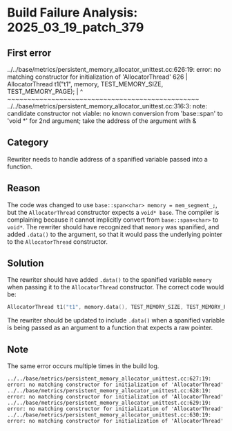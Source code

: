 # Build Failure Analysis: 2025_03_19_patch_379

## First error

../../base/metrics/persistent_memory_allocator_unittest.cc:626:19: error: no matching constructor for initialization of 'AllocatorThread'
  626 |   AllocatorThread t1("t1", memory, TEST_MEMORY_SIZE, TEST_MEMORY_PAGE);
      |                   ^  ~~~~~~~~~~~~~~~~~~~~~~~~~~~~~~~~~~~~~~~~~~~~~~~~
../../base/metrics/persistent_memory_allocator_unittest.cc:316:3: note: candidate constructor not viable: no known conversion from 'base::span<char>' to 'void *' for 2nd argument; take the address of the argument with &

## Category
Rewriter needs to handle address of a spanified variable passed into a function.

## Reason
The code was changed to use `base::span<char> memory = mem_segment_;`, but the `AllocatorThread` constructor expects a `void* base`. The compiler is complaining because it cannot implicitly convert from `base::span<char>` to `void*`. The rewriter should have recognized that `memory` was spanified, and added `.data()` to the argument, so that it would pass the underlying pointer to the `AllocatorThread` constructor.

## Solution
The rewriter should have added `.data()` to the spanified variable `memory` when passing it to the `AllocatorThread` constructor. The correct code would be:
```c++
AllocatorThread t1("t1", memory.data(), TEST_MEMORY_SIZE, TEST_MEMORY_PAGE);
```
The rewriter should be updated to include `.data()` when a spanified variable is being passed as an argument to a function that expects a raw pointer.

## Note
The same error occurs multiple times in the build log.
```
../../base/metrics/persistent_memory_allocator_unittest.cc:627:19: error: no matching constructor for initialization of 'AllocatorThread'
../../base/metrics/persistent_memory_allocator_unittest.cc:628:19: error: no matching constructor for initialization of 'AllocatorThread'
../../base/metrics/persistent_memory_allocator_unittest.cc:629:19: error: no matching constructor for initialization of 'AllocatorThread'
../../base/metrics/persistent_memory_allocator_unittest.cc:630:19: error: no matching constructor for initialization of 'AllocatorThread'